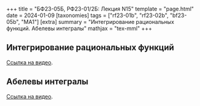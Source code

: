 +++
title = "БФ23-05Б, РФ23-01/2Б: Лекция N15"
template = "page.html"
date = 2024-01-09
[taxonomies]
tags = ["rf23-01b", "rf23-02b", "bf23-05b", "MA1"]
[extra]
summary = "Интегрирование рациональных функций. Абелевы интегралы"
mathjax = "tex-mml"
+++

<!-- more -->

## Интегрирование рациональных функций

[Ссылка на видео](https://www.youtube.com/watch?v=610Kua4S9A0&t=82s). 

## Абелевы интегралы

[Ссылка на видео](https://www.youtube.com/watch?v=610Kua4S9A0&t=3216s).